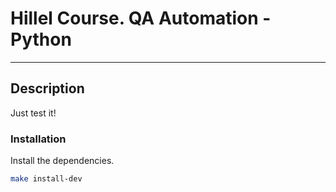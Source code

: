 # Hillel Course. QA Automation - Python
---

## Description
Just test it!

### Installation

Install the dependencies.
```bash
make install-dev
```

